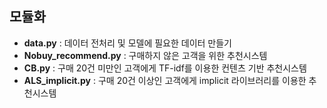 
## 모듈화
- **data.py** : 데이터 전처리 및 모델에 필요한 데이터 만들기
- **Nobuy_recommend.py** : 구매하지 않은 고객을 위한 추천시스템
- **CB.py** : 구매 20건 미만인 고객에게 TF-idf를 이용한 컨텐츠 기반 추천시스템
- **ALS_implicit.py** : 구매 20건 이상인 고객에게 implicit 라이브러리를 이용한 추천시스템
